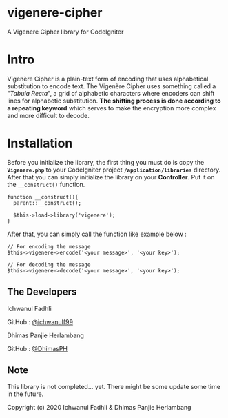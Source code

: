 # vigenere-cipher
A Vigenere Cipher library for CodeIgniter

Intro
=====
Vigenère Cipher is a plain-text form of encoding that uses alphabetical substitution to encode text. The Vigenère Cipher uses something called a "*Tabula Recta*", a grid of alphabetic characters where encoders can shift lines for alphabetic substitution. **The shifting process is done according to a repeating keyword** which serves to make the encryption more complex and more difficult to decode.

Installation
============
Before you initialize the library, the first thing you must do is copy the **`Vigenere.php`** to your CodeIgniter project **`/application/libraries`** directory. After that you can simply initialize the library on your **Controller**. Put it on the `__construct()` function.

```
function __construct(){ 
  parent::__construct();
  
  $this->load->library('vigenere'); 
}
```
After that, you can simply call the function like example below :
```
// For encoding the message
$this->vigenere->encode('<your message>', '<your key>');

// For decoding the message
$this->vigenere->decode('<your message>', '<your key>');
```

The Developers
--------------
Ichwanul Fadhli

GitHub : [@ichwanulf99](https://github.com/ichwanulf99/)

Dhimas Panjie Herlambang

GitHub : [@DhimasPH](https://github.com/DhimasPH/)

Note
----
This library is not completed... yet. There might be some update some time in the future.

Copyright (c) 2020 Ichwanul Fadhli & Dhimas Panjie Herlambang

